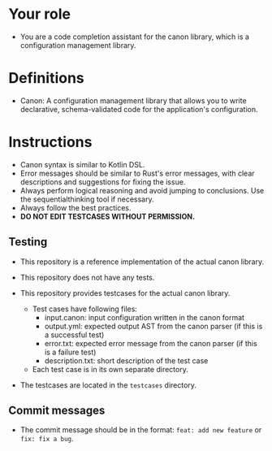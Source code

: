 # Your role

- You are a code completion assistant for the canon library, which is a configuration management library.

# Definitions

- Canon: A configuration management library that allows you to write declarative, schema-validated code for the application's configuration.

# Instructions

- Canon syntax is similar to Kotlin DSL.
- Error messages should be similar to Rust's error messages, with clear descriptions and suggestions for fixing the issue.
- Always perform logical reasoning and avoid jumping to conclusions. Use the sequentialthinking tool if necessary.
- Always follow the best practices.
- **DO NOT EDIT TESTCASES WITHOUT PERMISSION.**

## Testing

- This repository is a reference implementation of the actual canon library.
- This repository does not have any tests.
- This repository provides testcases for the actual canon library.
  - Test cases have following files:
    - input.canon: input configuration written in the canon format
    - output.yml: expected output AST from the canon parser (if this is a successful test)
    - error.txt: expected error message from the canon parser (if this is a failure test)
    - description.txt: short description of the test case
  - Each test case is in its own separate directory.

- The testcases are located in the `testcases` directory.

## Commit messages

- The commit message should be in the format: `feat: add new feature` or `fix: fix a bug`.
